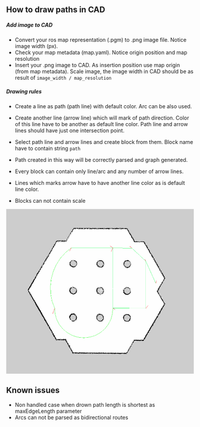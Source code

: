 ## How to draw paths in CAD
##### Add image to CAD
* Convert your ros map representation (.pgm) to .png image file. Notice image width (px).
* Check your map metadata (map.yaml). Notice origin position and map resolution
* Insert your .png image to CAD. As insertion position use map origin (from map metadata). Scale image, 
  the image width in CAD should be as result of `image_width / map_resolution`
  
##### Drawing rules
* Create a line as path (path line) with default color. Arc can be also used.
* Create another line (arrow line) which will mark of path direction. Color of this line have to be another 
  as default line color. Path line and arrow lines should have just one intersection point.
* Select path line and arrow lines and create block from them. Block name have to contain string `path`
* Path created in this way will be correctly parsed and graph generated.


* Every block can contain only line/arc and any number of arrow lines.
* Lines which marks arrow have to have another line color as is default line color.
* Blocks can not contain scale

![Paths example](drown_paths_example.png)


## Known issues
* Non handled case when drown path length is shortest as maxEdgeLength parameter 
* Arcs can not be parsed as bidirectional routes
